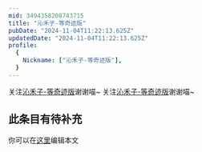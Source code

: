 ```yaml
---
mid: 3494358208743715
title: "沁禾子-等奇迹版"
pubDate: "2024-11-04T11:22:13.625Z"
updatedDate: "2024-11-04T11:22:13.625Z"
profile:
  {
    Nickname: ["沁禾子-等奇迹版"],
  }
---
```


关注[沁禾子-等奇迹版](https://space.bilibili.com/3494358208743715)谢谢喵~ 关注[沁禾子-等奇迹版](https://space.bilibili.com/3494358208743715)谢谢喵~

## 此条目有待补充
你可以在[这里](https://github.com/Yuhanawa/VTuber.ICU-Content/edit/master/v/沁禾子-等奇迹版/index.md)编辑本文
